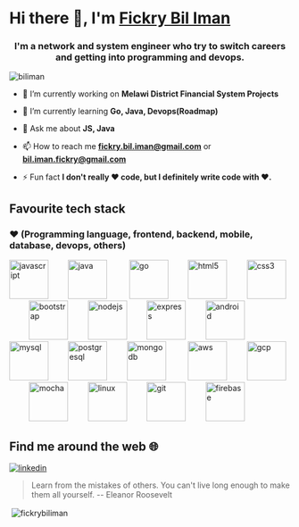 # Hi there 👋, I'm [Fickry Bil Iman](https://www.github.com/fickrybiliman)

<h3 align="center">I'm a network and system engineer who try to switch careers and getting into programming and devops.</h3>

<p align="left"> <img src="https://komarev.com/ghpvc/?username=fickrybiliman" alt="biliman" /> </p>


- 🔭 I’m currently working on **Melawi District Financial System Projects**

- 🌱 I’m currently learning **Go, Java, Devops(Roadmap)**

- 💬 Ask me about **JS, Java**

- 📫 How to reach me **fickry.bil.iman@gmail.com** or **bil.iman.fickry@gmail.com**

- ⚡ Fun fact **I don't really ❤️ code, but I definitely write code with ❤️.**

## Favourite tech stack
### ❤️ (Programming language, frontend, backend, mobile, database, devops, others) 
<p align="left">
  <img src="https://devicons.github.io/devicon/devicon.git/icons/javascript/javascript-original.svg" alt="javascript" width="70" height="70"/>&nbsp;&nbsp;&nbsp;&nbsp;&nbsp;&nbsp;&nbsp;&nbsp;
  <img src="https://devicons.github.io/devicon/devicon.git/icons/java/java-original-wordmark.svg" alt="java" width="70" height="70"/> &nbsp;&nbsp;&nbsp;&nbsp;&nbsp;&nbsp;&nbsp;&nbsp;
  <img src="https://devicons.github.io/devicon/devicon.git/icons/go/go-original.svg" alt="go" width="70" height="70"/>&nbsp;&nbsp;&nbsp;&nbsp;&nbsp;&nbsp;&nbsp;&nbsp;
  <img src="https://devicons.github.io/devicon/devicon.git/icons/html5/html5-original-wordmark.svg" alt="html5" width="70" height="70"/>&nbsp;&nbsp;&nbsp;&nbsp;&nbsp;&nbsp;&nbsp;&nbsp;
  <img src="https://devicons.github.io/devicon/devicon.git/icons/css3/css3-original-wordmark.svg" alt="css3" width="70" height="70"/>&nbsp;&nbsp;&nbsp;&nbsp;&nbsp;&nbsp;&nbsp;&nbsp;
  <img src="https://devicons.github.io/devicon/devicon.git/icons/bootstrap/bootstrap-plain.svg" alt="bootstrap" width="70" height="70"/>&nbsp;&nbsp;&nbsp;&nbsp;&nbsp;&nbsp;&nbsp;&nbsp;
  <img src="https://devicons.github.io/devicon/devicon.git/icons/nodejs/nodejs-original-wordmark.svg" alt="nodejs" width="70" height="70"/>&nbsp;&nbsp;&nbsp;&nbsp;&nbsp;&nbsp;&nbsp;&nbsp;
  <img src="https://devicons.github.io/devicon/devicon.git/icons/express/express-original-wordmark.svg" alt="express" width="70" height="70"/>&nbsp;&nbsp;&nbsp;&nbsp;&nbsp;&nbsp;&nbsp;&nbsp;
  <img src="https://devicons.github.io/devicon/devicon.git/icons/android/android-original-wordmark.svg" alt="android" width="70" height="70"/>&nbsp;&nbsp;&nbsp;&nbsp;&nbsp;&nbsp;&nbsp;&nbsp;
  <img src="https://devicons.github.io/devicon/devicon.git/icons/mysql/mysql-original-wordmark.svg" alt="mysql" width="70" height="70"/>&nbsp;&nbsp;&nbsp;&nbsp;&nbsp;&nbsp;&nbsp;&nbsp;
  <img src="https://devicons.github.io/devicon/devicon.git/icons/postgresql/postgresql-original-wordmark.svg" alt="postgresql" width="70" height="70"/>&nbsp;&nbsp;&nbsp;&nbsp;&nbsp;&nbsp;&nbsp;&nbsp;
  <img src="https://devicons.github.io/devicon/devicon.git/icons/mongodb/mongodb-original-wordmark.svg" alt="mongodb" width="70" height="70"/> &nbsp;&nbsp;&nbsp;&nbsp;&nbsp;&nbsp;&nbsp;&nbsp;
  <img src="https://devicons.github.io/devicon/devicon.git/icons/amazonwebservices/amazonwebservices-original-wordmark.svg" alt="aws" width="70" height="70"/>&nbsp;&nbsp;&nbsp;&nbsp;&nbsp;&nbsp;&nbsp;&nbsp;
  <img src="https://www.vectorlogo.zone/logos/google_cloud/google_cloud-icon.svg" alt="gcp" width="70" height="70"/>&nbsp;&nbsp;&nbsp;&nbsp;&nbsp;&nbsp;&nbsp;&nbsp;
  <img src="https://www.vectorlogo.zone/logos/mochajs/mochajs-icon.svg" alt="mocha" width="70" height="70"/>&nbsp;&nbsp;&nbsp;&nbsp;&nbsp;&nbsp;&nbsp;&nbsp;
  <img src="https://devicons.github.io/devicon/devicon.git/icons/linux/linux-original.svg" alt="linux" width="70" height="70"/>&nbsp;&nbsp;&nbsp;&nbsp;&nbsp;&nbsp;&nbsp;&nbsp;
  <img src="https://www.vectorlogo.zone/logos/git-scm/git-scm-icon.svg" alt="git" width="70" height="70"/>&nbsp;&nbsp;&nbsp;&nbsp;&nbsp;&nbsp;&nbsp;&nbsp;
  <img src="https://www.vectorlogo.zone/logos/firebase/firebase-icon.svg" alt="firebase" width="70" height="70"/>&nbsp;&nbsp;&nbsp;&nbsp;&nbsp;&nbsp;&nbsp;&nbsp;
</p>

## Find me around the web :globe_with_meridians:
<p align="left">
<a href="https://linkedin.com/in/fickry-bil-iman-49347b17" target="blank">
  <img src="https://img.icons8.com/color/96/000000/linkedin.png" alt="linkedin"/>
</a>
</p>

> Learn from the mistakes of others. You can't live long enough to make them all yourself.
> -- Eleanor Roosevelt

<p>&nbsp;<img align="center" src="https://github-readme-stats.vercel.app/api?username=fickrybiliman&&theme=dark&show_icons=true" alt="fickrybiliman" /></p>
